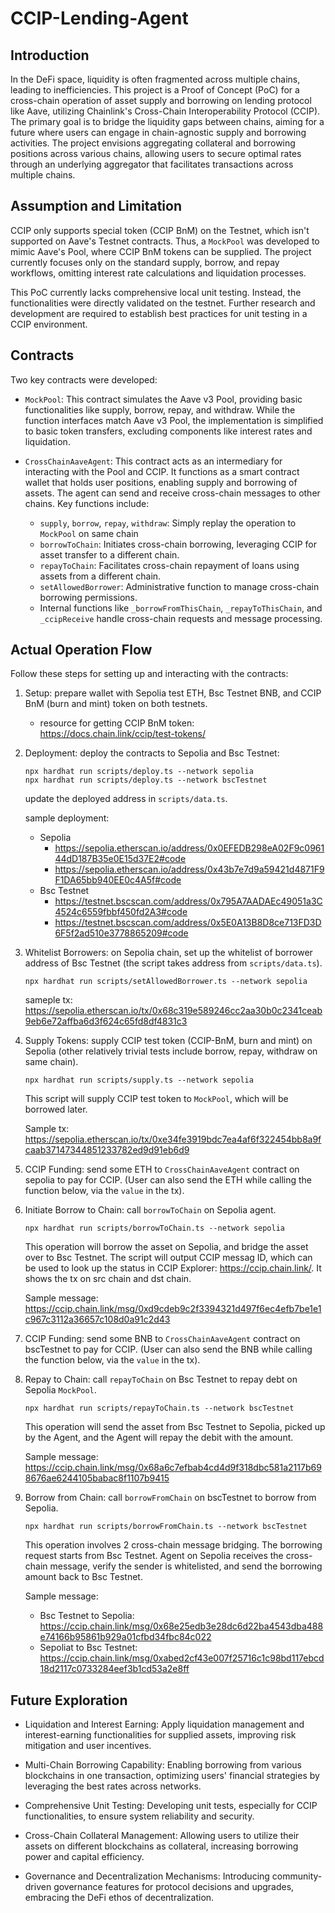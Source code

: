 # CCIP-Lending-Agent

## Introduction
In the DeFi space, liquidity is often fragmented across multiple chains, leading to inefficiencies. This project is a Proof of Concept (PoC) for a cross-chain operation of asset supply and borrowing on lending protocol like Aave, utilizing Chainlink's Cross-Chain Interoperability Protocol (CCIP). The primary goal is to bridge the liquidity gaps between chains, aiming for a future where users can engage in chain-agnostic supply and borrowing activities. The project envisions aggregating collateral and borrowing positions across various chains, allowing users to secure optimal rates through an underlying aggregator that facilitates transactions across multiple chains.

## Assumption and Limitation
CCIP only supports special token (CCIP BnM) on the Testnet, which isn't supported on Aave's Testnet contracts. Thus, a `MockPool` was developed to mimic Aave's Pool, where CCIP BnM tokens can be supplied. The project currently focuses only on the standard supply, borrow, and repay workflows, omitting interest rate calculations and liquidation processes.

This PoC currently lacks comprehensive local unit testing. Instead, the functionalities were directly validated on the testnet. Further research and development are required to establish best practices for unit testing in a CCIP environment.

## Contracts
Two key contracts were developed:

- `MockPool`: This contract simulates the Aave v3 Pool, providing basic functionalities like supply, borrow, repay, and withdraw. While the function interfaces match Aave v3 Pool, the implementation is simplified to basic token transfers, excluding components like interest rates and liquidation.

- `CrossChainAaveAgent`: This contract acts as an intermediary for interacting with the Pool and CCIP. It functions as a smart contract wallet that holds user positions, enabling supply and borrowing of assets. The agent can send and receive cross-chain messages to other chains. Key functions include:
  - `supply`, `borrow`, `repay`, `withdraw`: Simply replay the operation to `MockPool` on same chain
  - `borrowToChain`: Initiates cross-chain borrowing, leveraging CCIP for asset transfer to a different chain.
  - `repayToChain`: Facilitates cross-chain repayment of loans using assets from a different chain.
  - `setAllowedBorrower`: Administrative function to manage cross-chain borrowing permissions.
  - Internal functions like `_borrowFromThisChain`, `_repayToThisChain`, and `_ccipReceive` handle cross-chain requests and message processing.

## Actual Operation Flow

Follow these steps for setting up and interacting with the contracts:

1. Setup: prepare wallet with Sepolia test ETH, Bsc Testnet BNB, and CCIP BnM (burn and mint) token on both testnets.
   - resource for getting CCIP BnM token: https://docs.chain.link/ccip/test-tokens/

2. Deployment: deploy the contracts to Sepolia and Bsc Testnet:
   ```
   npx hardhat run scripts/deploy.ts --network sepolia
   npx hardhat run scripts/deploy.ts --network bscTestnet
   ```
   update the deployed address in `scripts/data.ts`.

   sample deployment:
   - Sepolia
     - https://sepolia.etherscan.io/address/0x0EFEDB298eA02F9c096144dD187B35e0E15d37E2#code
     - https://sepolia.etherscan.io/address/0x43b7e7d9a59421d4871F9F1DA65bb940EE0c4A5f#code
   - Bsc Testnet
     - https://testnet.bscscan.com/address/0x795A7AADAEc49051a3C4524c6559fbbf450fd2A3#code
     - https://testnet.bscscan.com/address/0x5E0A13B8D8ce713FD3D6F5f2ad510e3778865209#code

3. Whitelist Borrowers: on Sepolia chain, set up the whitelist of borrower address of Bsc Testnet (the script takes address from `scripts/data.ts`).
   ```
   npx hardhat run scripts/setAllowedBorrower.ts --network sepolia
   ```
   sameple tx: https://sepolia.etherscan.io/tx/0x68c319e589246cc2aa30b0c2341ceab9eb6e72affba6d3f624c65fd8df4831c3

4. Supply Tokens: supply CCIP test token (CCIP-BnM, burn and mint) on Sepolia (other relatively trivial tests include borrow, repay, withdraw on same chain).
   ```
   npx hardhat run scripts/supply.ts --network sepolia
   ```
   This script will supply CCIP test token to `MockPool`, which will be borrowed later.

   Sample tx: https://sepolia.etherscan.io/tx/0xe34fe3919bdc7ea4af6f322454bb8a9fcaab37147344851233782ed9d91eb6d9

5. CCIP Funding: send some ETH to `CrossChainAaveAgent` contract on sepolia to pay for CCIP. (User can also send the ETH while calling the function below, via the `value` in the tx).

6. Initiate Borrow to Chain: call `borrowToChain` on Sepolia agent.
   ```
   npx hardhat run scripts/borrowToChain.ts --network sepolia
   ```
   This operation will borrow the asset on Sepolia, and bridge the asset over to Bsc Testnet. The script will output CCIP messag ID, which can be used to look up the status in CCIP Explorer: https://ccip.chain.link/. It shows the tx on src chain and dst chain.

   Sample message: https://ccip.chain.link/msg/0xd9cdeb9c2f3394321d497f6ec4efb7be1e1c967c3112a36657c108d0a91c2d43

7. CCIP Funding: send some BNB to `CrossChainAaveAgent` contract on bscTestnet to pay for CCIP. (User can also send the BNB while calling the function below, via the `value` in the tx).

8. Repay to Chain: call `repayToChain` on Bsc Testnet to repay debt on Sepolia `MockPool`.
   ```
   npx hardhat run scripts/repayToChain.ts --network bscTestnet
   ```
   This operation will send the asset from Bsc Testnet to Sepolia, picked up by the Agent, and the Agent will repay the debit with the amount.

   Sample message: https://ccip.chain.link/msg/0x68a6c7efbab4cd4d9f318dbc581a2117b698676ae6244105babac8f1107b9415

9.  Borrow from Chain: call `borrowFromChain` on bscTestnet to borrow from Sepolia.
      ```
      npx hardhat run scripts/borrowFromChain.ts --network bscTestnet
      ```

      This operation involves 2 cross-chain message bridging. The borrowing request starts from Bsc Testnet. Agent on Sepolia receives the cross-chain message, verify the sender is whitelisted, and send the borrowing amount back to Bsc Testnet.

      Sample message:
      - Bsc Testnet to Sepolia: https://ccip.chain.link/msg/0x68e25edb3e28dc6d22ba4543dba488e74166b95861b929a01cfbd34fbc84c022
      - Sepoliat to Bsc Testnet: https://ccip.chain.link/msg/0xabed2cf43e007f25716c1c98bd117ebcd18d2117c0733284eef3b1cd53a2e8ff

## Future Exploration
- Liquidation and Interest Earning: Apply liquidation management and interest-earning functionalities for supplied assets, improving risk mitigation and user incentives.

- Multi-Chain Borrowing Capability: Enabling borrowing from various blockchains in one transaction, optimizing users' financial strategies by leveraging the best rates across networks.

- Comprehensive Unit Testing: Developing unit tests, especially for CCIP functionalities, to ensure system reliability and security.

- Cross-Chain Collateral Management: Allowing users to utilize their assets on different blockchains as collateral, increasing borrowing power and capital efficiency.

- Governance and Decentralization Mechanisms: Introducing community-driven governance features for protocol decisions and upgrades, embracing the DeFi ethos of decentralization.

